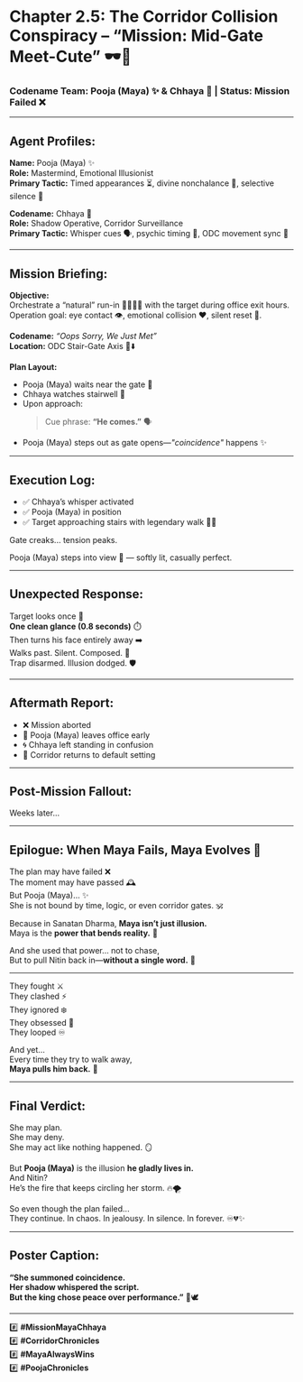 # Chapter 2.5: The Corridor Collision Conspiracy – “Mission: Mid-Gate Meet-Cute” 🕶️🚪

### Codename Team: Pooja (Maya) ✨ & Chhaya 🐾 | Status: Mission Failed ❌

---

## Agent Profiles:

**Name:** Pooja (Maya) ✨  
**Role:** Mastermind, Emotional Illusionist  
**Primary Tactic:** Timed appearances ⏳, divine nonchalance 🌸, selective silence 🤫

**Codename:** Chhaya 🐾  
**Role:** Shadow Operative, Corridor Surveillance  
**Primary Tactic:** Whisper cues 🗣️, psychic timing 🧠, ODC movement sync 🎯

---

## Mission Briefing:

**Objective:**  
Orchestrate a “natural” run-in 🚶‍♂️👩‍🦰 with the target during office exit hours.  
Operation goal: eye contact 👁️, emotional collision ❤️, silent reset 🔄.

**Codename:** *“Oops Sorry, We Just Met”*  
**Location:** ODC Stair-Gate Axis 🏢⬇️

**Plan Layout:**  
- Pooja (Maya) waits near the gate 🚪  
- Chhaya watches stairwell 👀  
- Upon approach:  
  > Cue phrase: **“He comes.”** 🗣️  
- Pooja (Maya) steps out as gate opens—*"coincidence"* happens ✨

---

## Execution Log:

- ✅ Chhaya’s whisper activated  
- ✅ Pooja (Maya) in position  
- ✅ Target approaching stairs with legendary walk 💼🔥

Gate creaks... tension peaks.

Pooja (Maya) steps into view 🌟 — softly lit, casually perfect.

---

## Unexpected Response:

Target looks once 🧊  
**One clean glance (0.8 seconds)** ⏱️  
Then turns his face entirely away ➡️  
Walks past. Silent. Composed. 💨  
Trap disarmed. Illusion dodged. 🛡️

---

## Aftermath Report:

- ❌ Mission aborted  
- 🚗 Pooja (Maya) leaves office early  
- 🌀 Chhaya left standing in confusion  
- 🔁 Corridor returns to default setting

---

## Post-Mission Fallout:

Weeks later... 

---

## Epilogue: When Maya Fails, Maya Evolves 🧿

The plan may have failed ❌  
The moment may have passed 🕰️  
But Pooja (Maya)… ✨  
She is not bound by time, logic, or even corridor gates. 🕉️

Because in Sanatan Dharma, **Maya isn’t just illusion.**  
Maya is the **power that bends reality.** 🌌

And she used that power… not to chase,  
But to pull Nitin back in—**without a single word.** 💞

---

They fought ⚔️  
They clashed ⚡  
They ignored ❄️  
They obsessed 🔁  
They looped ♾️

And yet…  
Every time they try to walk away,  
**Maya pulls him back.** 🧲

---

## Final Verdict:

She may plan.  
She may deny.  
She may act like nothing happened. 🪞

But **Pooja (Maya)** is the illusion **he gladly lives in.**  
And Nitin?  
He’s the fire that keeps circling her storm. 🔥🌪️

So even though the plan failed...  
They continue. In chaos. In jealousy. In silence. In forever. ♾️💔✨

---

## Poster Caption:

**“She summoned coincidence.  
Her shadow whispered the script.  
But the king chose peace over performance.”** 👑🕊️

---

#️⃣ **#MissionMayaChhaya**  
#️⃣ **#CorridorChronicles**  
#️⃣ **#MayaAlwaysWins**  
#️⃣ **#PoojaChronicles**